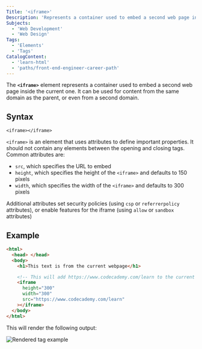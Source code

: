 ```yaml
---
Title: '<iframe>'
Description: 'Represents a container used to embed a second web page inside the current one. It can be used for content from the same domain as the parent, or even from a second domain.'
Subjects:
  - 'Web Development'
  - 'Web Design'
Tags:
  - 'Elements'
  - 'Tags'
CatalogContent:
  - 'learn-html'
  - 'paths/front-end-engineer-career-path'
---
```


The **`<iframe>`** element represents a container used to embed a second web page inside the current one. It can be used for content from the same domain as the parent, or even from a second domain.

## Syntax

```pseudo
<iframe></iframe>
```

`<iframe>` is an element that uses attributes to define important properties. It should not contain any elements between the opening and closing tags. Common attributes are:

- `src`, which specifies the URL to embed
- `height`, which specifies the height of the `<iframe>` and defaults to 150 pixels
- `width`, which specifies the width of the `<iframe>` and defaults to 300 pixels

Additional attributes set security policies (using `csp` or `referrerpolicy` attributes), or enable features for the iframe (using `allow` or `sandbox` attributes)

## Example

```html
<html>
  <head> </head>
  <body>
    <h1>This text is from the current webpage</h1>

    <!-- This will add https://www.codecademy.com/learn to the current page in an embedded frame -->
    <iframe
      height="300"
      width="300"
      src="https://www.codecademy.com/learn"
    ></iframe>
  </body>
</html>
```

This will render the following output:

![Rendered <iframe> tag example](https://raw.githubusercontent.com/Codecademy/docs/main/media/i-frame-tag-example.png)
